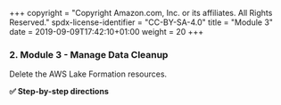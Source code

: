 +++
copyright = "Copyright Amazon.com, Inc. or its affiliates. All Rights Reserved."
spdx-license-identifier = "CC-BY-SA-4.0"
title = "Module 3"
date = 2019-09-09T17:42:10+01:00
weight = 20
+++

### 2. Module 3 - Manage Data Cleanup
Delete the AWS Lake Formation resources.

**:white_check_mark: Step-by-step directions**
